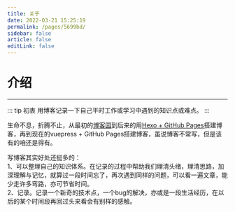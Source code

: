 ```yaml
---
title: 关于
date: 2022-03-21 15:25:19
permalink: /pages/5699bd/
sidebar: false
article: false
editLink: false
---
```


# 介绍
<hr />

::: tip 初衷
用博客记录一下自己平时工作或学习中遇到的知识点或难点。
:::

生命不息，折腾不止，从最初的<a href="https://www.cnblogs.com/jf-67/" target="_blank">博客园</a>到后来的用<a href="https://leiwuhen-67.github.io/" target="_blank">Hexo + GitHub Pages</a>搭建博客，再到现在的vuepress + GitHub Pages搭建博客，虽说博客不常写，但是该有的咱还是得有。


写博客其实好处还挺多的：<br/>
1、可以整理自己的知识体系。在记录的过程中帮助我们理清头绪，理清思路，加深理解与记忆，就算过一段时间忘了，再次遇到同样的问题，可以看一遍文章，能少走许多弯路，亦可节省时间。<br/>
2、记录。记录一个新奇的技术点，一个bug的解决，亦或是一段生活经历，在以后的某个时间段再回过头来看会有别样的感触。